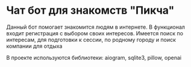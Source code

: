 # Чат бот для знакомств "Пикча"
Данный бот помогает знакомится людям в интернете. В функционал входит регистрация с выбором своих интересов. Имеется поиск по интересам, для подготовки к сессии, по родному городу и поиск компании для отдыха

В проекте используются библиотеки: aiogram, sqlite3, pillow, openai
